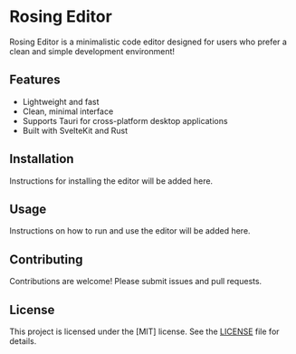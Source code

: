 # Rosing Editor

Rosing Editor is a minimalistic code editor designed for users who prefer a clean and simple development environment!

## Features

* Lightweight and fast
* Clean, minimal interface
* Supports Tauri for cross-platform desktop applications
* Built with SvelteKit and Rust

## Installation

Instructions for installing the editor will be added here.

## Usage

Instructions on how to run and use the editor will be added here.

## Contributing

Contributions are welcome! Please submit issues and pull requests.

## License

This project is licensed under the \[MIT] license. See the [LICENSE](LICENSE) file for details.
